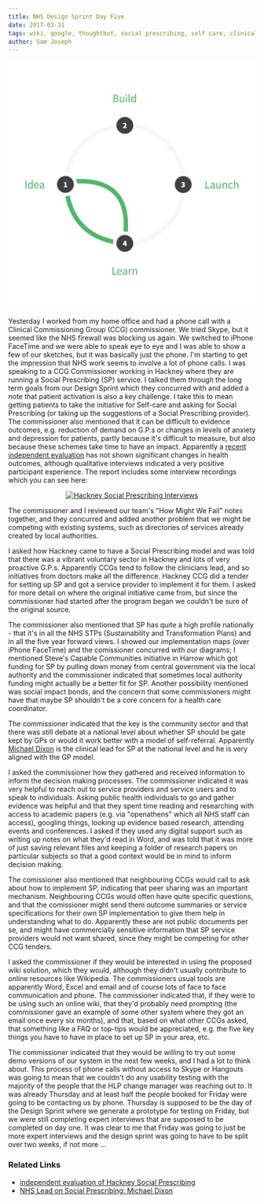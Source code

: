 ```yaml
---
title: NHS Design Sprint Day Five
date: 2017-03-31
tags: wiki, google, thoughtbot, social prescribing, self care, clinical commissioning groups, communication
author: Sam Joseph
---
```


![design sprint](/images/design_sprint.png)

Yesterday I worked from my home office and had a phone call with a Clinical Commissioning Group (CCG) commissioner.  We tried Skype, but it seemed like the NHS firewall was blocking us again. We switched to iPhone FaceTime and we were able to speak eye to eye and I was able to show a few of our sketches, but it was basically just the phone.  I'm starting to get the impression that NHS work seems to involve a lot of phone calls.  I was speaking to a CCG Commissioner working in Hackney where they are running a Social Prescribing (SP) service.  I talked them through the long term goals from our Design Sprint which they concurred with and added a note that patient activation is also a key challenge. I take this to mean getting patients to take the initiative for Self-care and asking for Social Prescribing (or taking up the suggestions of a Social Prescribing provider).  The commissioner also mentioned that it can be difficult to evidence outcomes, e.g. reduction of demand on G.P.s or changes in levels of anxiety and depression for patients, partly because it's difficult to measure, but also because these schemes take time to have an impact.  Apparently a [recent independent evaluation](http://www.health.org.uk/programmes/shine-2014/projects/social-prescribing-integrating-gp-and-community-health-assets) has not shown significant changes in health outcomes, although qualitative interviews indicated a very positive participant experience.  The report includes some interview recordings which you can see here:

<p align='center'><a href="https://www.youtube.com/watch?v=PCxRLAM7wBQ"><img src="https://img.youtube.com/vi/PCxRLAM7wBQ/0.jpg" alt="Hackney Social Prescribing Interviews" /></a></p>

The commissioner and I reviewed our team's "How Might We Fail" notes together, and they concurred and added another problem that we might be competing with existing systems, such as directories of services already created by local authorities.

I asked how Hackney came to have a Social Prescribing model and was told that there was a vibrant voluntary sector in Hackney and lots of very proactive G.P.s. Apparently CCGs tend to follow the clinicians lead, and so initiatives from doctors make all the difference.  Hackney CCG did a tender for setting up SP and got a service provider to implement it for them.  I asked for more detail on where the original initiative came from, but since the commissioner had started after the program began we couldn't be sure of the original source.

The commissioner also mentioned that SP has quite a high profile nationally - that it's in all the NHS STPs (Sustainability and Transformation Plans) and in all the five year forward views.  I showed our implementation maps (over iPhone FaceTime) and the comissioner concurred with our diagrams; I mentioned Steve's Capable Communities initiative in Harrow which got funding for SP by pulling down money from central government via the local authority and the commissioner indicated that sometimes local authority funding might actually be a better fit for SP.  Another possibility mentioned was social impact bonds, and the concern that some commissioners might have that maybe SP shouldn't be a core concern for a health care coordinator.

The commissioner indicated that the key is the community sector and that there was still debate at a national level about whether SP should be gate kept by GPs or would it work better with a model of self-referral.  Apparently [Michael Dixon](https://en.wikipedia.org/wiki/Michael_Dixon_(doctor)) is the clinical lead for SP at the national level and he is very aligned with the GP model.

I asked the commissioner how they gathered and received information to inform the decision making processes.  The commissioner indicated it was very helpful to reach out to service providers and service users and to speak to individuals.  Asking public health individuals to go and gather evidence was helpful and that they spent time reading and researching with access to academic papers (e.g. via "openathens" which all NHS staff can access), googling things, looking up evidence based research, attending events and conferences.  I asked if they used any digital support such as writing up notes on what they'd read in Word, and was told that it was more of just saving relevant files and keeping a folder of research papers on particular subjects so that a good context would be in mind to inform decision making.

The comissioner also mentioned that neighbouring CCGs would call to ask about how to implement SP, indicating that peer sharing was an important mechanism.  Neighbouring CCGs would often have quite specific questions, and that the comissioner might send them outcome summaries or service specifications for their own SP implementation to give them help in understanding what to do.  Apparently these are not public documents per se, and might have commercially sensitive information that SP service providers would not want shared, since they might be competing for other CCG tenders.

I asked the commissioner if they would be interested in using the proposed wiki solution, which they would, although they didn't usually contribute to online resources like Wikipedia.  The commissioners usual tools are apparently Word, Excel and email and of course lots of face to face communication and phone.  The commissioner indicated that, if they were to be using such an online wiki, that they'd probably need prompting (the commissioner gave an example of some other system where they got an email once every six months), and that, based on what other CCGs asked, that something like a FAQ or top-tips would be appreciated, e.g. the five key things you have to have in place to set up SP in your area, etc.

The commissioner indicated that they would be willing to try out some demo versions of our system in the next few weeks, and I had a lot to think about.  This process of phone calls without access to Skype or Hangouts was going to mean that we couldn't do any usability testing with the majority of the people that the HLP change manager was reaching out to.  It was already Thursday and at least half the people booked for Friday were going to be contacting us by phone.   Thursday is supposed to be the day of the Design Sprint where we generate a prototype for testing on Friday, but we were still completing expert interviews that are supposed to be completed on day one.  It was clear to me that Friday was going to just be more expert interviews and the design sprint was going to have to be split over two weeks, if not more ...

### Related Links

* [independent evaluation of Hackney Social Prescribing](http://www.health.org.uk/programmes/shine-2014/projects/social-prescribing-integrating-gp-and-community-health-assets)
* [NHS Lead on Social Prescribing: Michael Dixon](https://en.wikipedia.org/wiki/Michael_Dixon_(doctor))
